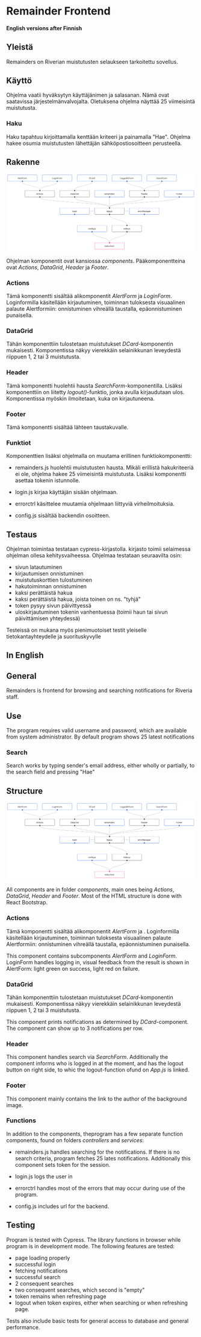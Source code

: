 # Remainder Frontend
#### English versions after Finnish

## Yleistä

Remainders on Riverian muistutusten selaukseen tarkoitettu sovellus. 

## Käyttö

Ohjelma vaatii hyväksytyn käyttäjänimen ja salasanan. Nämä ovat saatavissa järjestelmänvalvojalta. 
Oletuksena ohjelma näyttää 25 viimeisintä muistutusta.

### Haku

Haku tapahtuu kirjoittamalla kenttään kriteeri ja painamalla "Hae". Ohjelma hakee osumia muistutusten lähettäjän sähköpostiosoitteen perusteella.

## Rakenne

![Ohjelman rakennekaavio](rakenne.png)

Ohjelman komponentit ovat kansiossa *components*. Pääkomponentteina ovat *Actions*, *DataGrid*, *Header* ja *Footer*.

### Actions

Tämä komponentti sisältää alikomponentit *AlertForm* ja *LoginForm*. Loginformilla käsitellään kirjautuminen, toiminnan tuloksesta visuaalinen palaute Alertformiin: onnistuminen vihreällä taustalla, epäonnistuminen punaisella.

### DataGrid

Tähän komponenttiin tulostetaan muistutukset *DCard*-komponentin mukaisesti. Komponentissa näkyy vierekkäin selainikkunan leveydestä riippuen 1, 2 tai 3 muistutusta.

### Header

Tämä komponentti huolehtii hausta *SearchForm*-komponentilla. Lisäksi komponenttiin on liitetty *logout()*-funktio, jonka avulla kirjaudutaan ulos. Komponentissa myöskin ilmoitetaan, kuka on kirjautuneena.

### Footer

Tämä komponentti sisältää lähteen taustakuvalle.

### Funktiot

Komponenttien lisäksi ohjelmalla on muutama erillinen funktiokomponentti:

- remainders.js huolehtii muistutusten hausta. Mikäli erillistä hakukriteeriä ei ole, ohjelma hakee 25 viimeisintä muistutusta. Lisäksi komponentti asettaa tokenin istunnolle.

- login.js kirjaa käyttäjän sisään ohjelmaan.

- errorctrl käsittelee muutamia ohjelmaan liittyviä virheilmoituksia.

- config.js sisältää backendin osoitteen.

## Testaus

Ohjelman toimintaa testataan cypress-kirjastolla. kirjasto toimii selaimessa ohjelman ollesa kehitysvaiheessa. Ohjelmaa testataan seuraavilta osin:

- sivun latautuminen
- kirjautumisen onnistuminen
- muistutuskorttien tulostuminen
- hakutoiminnan onnistuminen
- kaksi perättäistä hakua
- kaksi perättäistä hakua, joista toinen on ns. "tyhjä"
- token pysyy sivun päivittyessä
- uloskirjautuminen tokenin vanhentuessa (toimii haun tai sivun päivittämisen yhteydessä)

Testeissä on mukana myös pienimuotoiset testit yleiselle tietokantayhteydelle ja suorituskyvylle

## In English

## General

Remainders is frontend for browsing and searching notifications for Riveria staff.

## Use

The program requires valid username and password, which are available from system administrator. By default program shows 25 latest notifications

### Search

Search works by typing sender's email address, either wholly or partially, to the search field and pressing "Hae"

## Structure

![Program's structural chart](rakenne.png)

All components are in folder *components*, main ones being *Actions*, *DataGrid*, *Header* and *Footer*. Most of the HTML structure is done with React Bootstrap.

### Actions

Tämä komponentti sisältää alikomponentit *AlertForm* ja . Loginformilla käsitellään kirjautuminen, toiminnan tuloksesta visuaalinen palaute Alertformiin: onnistuminen vihreällä taustalla, epäonnistuminen punaisella.

This component contains subcomponents *AlertForm* and *LoginForm*. LoginForm handles logging in, visual feedback from the result is shown in AlertForm: light green on success, light red on failure.

### DataGrid

Tähän komponenttiin tulostetaan muistutukset *DCard*-komponentin mukaisesti. Komponentissa näkyy vierekkäin selainikkunan leveydestä riippuen 1, 2 tai 3 muistutusta.

This component prints notifications as determined by *DCard*-component. The component can show up to 3 notifications per row.

### Header

This component handles search via *SearchForm*. Additionally the component informs who is logged in at the moment, and has the logout button on right side, to whic the logout-function ofund on *App.js* is linked.

### Footer

This component mainly contains the link to the author of the background image.

### Functions

In addition to the components, theprogram has a few separate function components, found on folders *controllers* and *services*:

- remainders.js handles searching for the notifications. If there is no search criteria, program fetches 25 lates notifications. Additionally this component sets token for the session.

- login.js logs the user in

- errorctrl handles most of the errors that may occur during use of the program.

- config.js includes url for the backend.

## Testing

Program is tested with Cypress. The library functions in browser while program is in development mode. The following features are tested:

- page loading properly
- successful login
- fetching notifications
- successful search
- 2 consequent searches
- two consequent searches, which second is "empty"
- token remains when refreshing page
- logout when token expires, either when searching or when refreshing page.

Tests also include basic tests for general access to database and general performance.